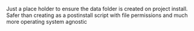 Just a place holder to ensure the data folder is created on project install.
Safer than creating as a postinstall script with file permissions and much more operating system agnostic